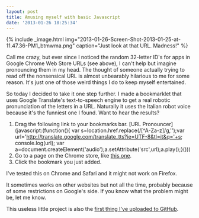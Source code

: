 ```yaml
---
layout: post
title: Amusing myself with basic Javascript
date: '2013-01-26 18:25:34'
---
```



{% include _image.html img="2013-01-26-Screen-Shot-2013-01-25-at-11.47.36-PM1_btmwma.png" caption="Just look at that URL. Madness!"  %}

Call me crazy, but ever since I noticed the random 32-letter ID's for apps in Google Chrome Web Store URLs (see above), I can't help but imagine pronouncing them in my head. The thought of someone actually trying to read off the nonsensical URL is almost unbearably hilarious to me for some reason. It's just one of those weird things I do to keep myself entertained.

So today I decided to take it one step further. I made a bookmarklet that uses Google Translate's text-to-speech engine to get a real robotic pronunciation of the letters in a URL. Naturally it uses the Italian robot voice because it's the funniest one I found. Want to hear the results?

1. Drag the following link to your bookmarks bar. [URL Pronouncer](javascript:(function(){ var s=location.href.replace(/[^A-Za-z]/g,'');var url='http://translate.google.com/translate_tts?ie=UTF-8&tl=it&q='+s; console.log(url); var a=document.createElement('audio');a.setAttribute('src',url);a.play();}()))
2. Go to a page on the Chrome store, like [this one](https://chrome.google.com/webstore/detail/google-maps/lneaknkopdijkpnocmklfnjbeapigfbh?utm_source=chrome-ntp-icon).
3. Click the bookmark you just added.

I've tested this on Chrome and Safari and it might not work on Firefox.

It sometimes works on other websites but not all the time, probably because of some restrictions on Google's side. If you know what the problem might be, let me know.

This useless little project is also the [first thing I've uploaded to GitHub](https://gist.github.com/4643405).



